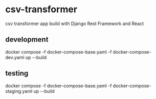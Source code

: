 # csv-transformer
csv transformer app build with Django Rest Framework and React


## development

docker compose -f docker-compose-base.yaml -f docker-compose-dev.yaml up --build

## testing

docker compose -f docker-compose-base.yaml -f docker-compose-staging.yaml up --build

